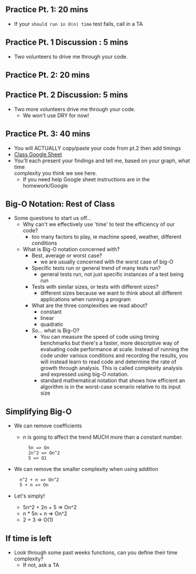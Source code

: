 
## Practice Pt. 1: 20 mins

- If your `should run in O(n) time` test fails, call in a TA

## Practice Pt. 1 Discussion : 5 mins

- Two volunteers to drive me through your code.

## Practice Pt. 2: 20 mins

## Practice Pt. 2 Discussion: 5 mins

- Two more volunteers drive me through your code.
  - We won't use DRY for now!

## Practice Pt. 3: 40 mins

- You will ACTUALLY copy/paste your code from pt.2 then add timings
- [Class Google Sheet]
- You'll each present your findings and tell me, based on your graph, what time\
  complexity you think we see here.
  - If you need help Google sheet instructions are in the homework/Google

## Big-O Notation: Rest of Class

- Some questions to start us off...
  - Why can't we effectively use 'time' to test the efficiency of our code?
    - too many factors to play, ie machine speed, weather, different conditions
  - What is Big-O notation concerned with?
    - Best, average or worst case?
      - we are usually concerned with the worst case of big-O
    - Specific tests run or general trend of many tests run?
      - general tests run, not just specific instances of a test being run
    - Tests with similar sizes, or tests with different sizes?
      - different sizes because we want to think about all different applications when running a program
    - What are the three complexities we read about?
      - constant
      - linear
      - quadratic
    - So... what is Big-O?
      - You can measure the speed of code using timing benchmarks but there's a faster, more descriptive way of evaluating code performance at scale. Instead of running the code under various conditions and recording the results, you will instead learn to read code and determine the rate of growth through analysis. This is called complexity analysis and expressed using big-O notation.
      - standard mathematical notation that shows how efficient an algorithm is in the worst-case scenario relative to its input size



## Simplifying Big-O

- We can remove coefficients

  - n is going to affect the trend MUCH more than a constant number.

    ```text
      5n => On
      2n^2 => On^2
      5 => O1
    ```

- We can remove the smaller complexity when using addition

  ```text
    n^2 + n => On^2
    5 + n => On
  ```

- Let's simply!
  - 5n^2 + 2n + 5 => On^2
  - n \* 5n + n => On^2
  - 2 + 3 => O(1)

## If time is left

- Look through some past weeks functions, can you define their time complexity?
  - If not, ask a TA

[class google sheet]: https://docs.google.com/spreadsheets/d/1EcieWUaYYBa7MHq7ekGHW8_AO80VPC3n1JeI9FMAbV0/edit?usp=sharing
